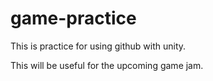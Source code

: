 # game-practice
This is practice for using github with unity.


This will be useful for the upcoming game jam.
